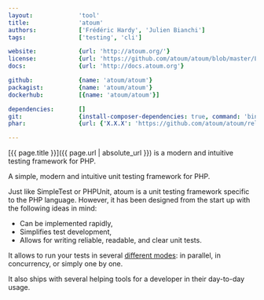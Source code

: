```yaml
---
layout:             'tool'
title:              'atoum'
authors:            ['Frédéric Hardy', 'Julien Bianchi'] 
tags:               ['testing', 'cli']

website:            {url: 'http://atoum.org/'}
license:            {url: 'https://github.com/atoum/atoum/blob/master/LICENSE', label: 'BSD 3'}
docs:               {url: 'http://docs.atoum.org'}

github:             {name: 'atoum/atoum'}
packagist:          {name: 'atoum/atoum'}               
dockerhub:          [{name: 'atoum/atoum'}]

dependencies:       []
git:                {install-composer-dependencies: true, command: 'bin/atoum'}
phar:               {url: {'X.X.X': 'https://github.com/atoum/atoum/releases/download/X.X.X/atoum.phar'}}

---
```


[{{ page.title }}]({{ page.url | absolute_url }}) is a modern and intuitive testing framework for PHP.

<!--more--> 

A simple, modern and intuitive unit testing framework for PHP.

Just like SimpleTest or PHPUnit, atoum is a unit testing framework specific to the PHP language. However, it has been designed from the start up with the following ideas in mind:
* Can be implemented rapidly,
* Simplifies test development,
* Allows for writing reliable, readable, and clear unit tests.

It allows to run your tests in several [different modes](http://atoum.org/features.html#execution-engines):
in parallel, in concurrency, or simply one by one.
 
It also ships with several helping tools for a developer in their day-to-day usage.
